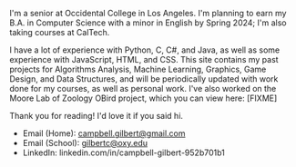 I'm a senior at Occidental College in Los Angeles. I'm planning to earn my B.A. in Computer Science with a minor in English by Spring 2024; I'm also taking courses at CalTech.

I have a lot of experience with Python, C, C#, and Java, as well as some experience with JavaScript, HTML, and CSS.
This site contains my past projects for Algorithms Analysis, Machine Learning, Graphics, Game Design, and Data Structures, and will be periodically updated with work done for my courses, as well as personal work. I've also worked on the Moore Lab of Zoology OBird project, which you can view here: [FIXME]

Thank you for reading! I'd love it if you said hi.
- Email (Home): campbell.gilbert@gmail.com
- Email (School): gilbertc@oxy.edu
- LinkedIn: linkedin.com/in/campbell-gilbert-952b701b1
